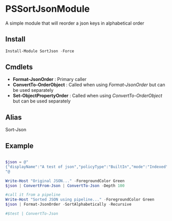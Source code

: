 # PSSortJsonModule

A simple module that will reorder a json keys in alphabetical order

## Install

```powershell
Install-Module SortJson -Force
```

## Cmdlets

- **Format-JsonOrder** : Primary caller
- **ConvertTo-OrderObject** : Called when using _Format-JsonOrder_ but can be used separately
- **Set-ObjectPropertyOrder** : Called when using _ConvertTo-OrderObject_ but can be used separately

## Alias

Sort-Json

## Example

```powershell

$json = @"
{"displayName":"A test of json","policyType":"BuiltIn","mode":"Indexed","description":"A test to see if the json get ordered","metadata":{"version":"1.1.0","category":"Ordering"},"parameters":{"effect":{"type":"String","metadata":"@{displayName=Ordering; description=Order or not order that is the question}","allowedValues":"Yes No","defaultValue":"Yes"}},"policyRule":{"if":{"allOf":" "},"then":{"effect":"[parameters('order')]"}},"scopetag":["order","json","default","unorder"]}
"@

Write-Host "Original JSON..." -ForegroundColor Green
$json | ConvertFrom-Json | ConvertTo-Json -Depth 100

#call it from a pipeline
Write-Host "Sorted JSON using pipeline..." -ForegroundColor Green
$json | Format-JsonOrder -SortAlphabetically -Recursive

#$test | ConvertTo-Json

```